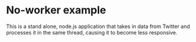 No-worker example
=================

This is a stand alone, node.js application that takes in data from Twitter and processes it in the same thread, causing it to become less responsive.
